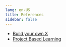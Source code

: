 ```yaml
---
lang: en-US
title: References
sidebar: false
---
```


- [Build your own X](build-your-own-x)
- [Project Based Learning](project-based-learning)
